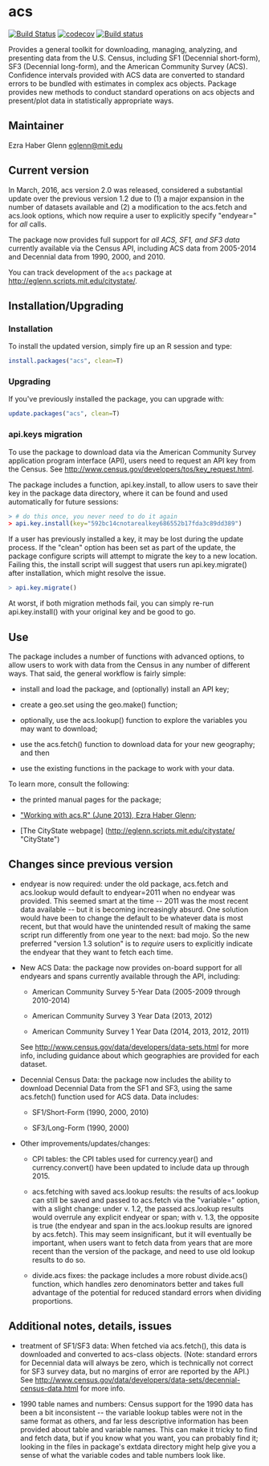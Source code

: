 # acs

[![Build Status](https://travis-ci.org/nealrichardson/acs.png?branch=master)](https://travis-ci.org/nealrichardson/acs)  [![codecov](https://codecov.io/gh/nealrichardson/acs/branch/master/graph/badge.svg)](https://codecov.io/gh/nealrichardson/acs) [![Build status](https://ci.appveyor.com/api/projects/status/bup76jmyu3b91ln6?svg=true)](https://ci.appveyor.com/project/nealrichardson/acs)


Provides a general toolkit for downloading, managing, analyzing, and
presenting data from the U.S. Census, including SF1 (Decennial
short-form), SF3 (Decennial long-form), and the American Community
Survey (ACS).  Confidence intervals provided with ACS data are
converted to standard errors to be bundled with estimates in complex
acs objects.  Package provides new methods to conduct standard
operations on acs objects and present/plot data in statistically
appropriate ways.  

## Maintainer

Ezra Haber Glenn <eglenn@mit.edu>

## Current version

In March, 2016, acs version 2.0 was released, considered a substantial
update over the previous version 1.2 due to (1) a major expansion in
the number of datasets available and (2) a modification to the
acs.fetch and acs.look options, which now require a user to explicitly
specify "endyear=" for *all* calls.  

The package now provides full support for *all ACS, SF1, and SF3 data*
currently available via the Census API, including ACS data from
2005-2014 and Decennial data from 1990, 2000, and 2010.

You can track development of the `acs` package at
http://eglenn.scripts.mit.edu/citystate/.


## Installation/Upgrading
### Installation

To install the updated version, simply fire up an R session and type:

```R
install.packages("acs", clean=T)
```

### Upgrading

If you've previously installed the package, you can upgrade with:

```R
update.packages("acs", clean=T)
```
### api.keys migration

To use the package to download data via the American Community Survey
application program interface (API), users need to request an API key
from the Census.  See
http://www.census.gov/developers/tos/key_request.html.

The package includes a function, api.key.install, to allow users to save their key in the package data directory, where it can be found and used automatically for future sessions:  

```R
> # do this once, you never need to do it again
> api.key.install(key="592bc14cnotarealkey686552b17fda3c89dd389")
```

If a user has previously installed a key, it may be lost during the
update process.  If the "clean" option has been set as part of the
update, the package configure scripts will attempt to migrate the key
to a new location.  Failing this, the install script will suggest that
users run api.key.migrate() after installation, which might resolve
the issue.  
```R
> api.key.migrate()
```

At worst, if both migration methods fail, you can simply re-run
api.key.install() with your original key and be good to go.

## Use

The package includes a number of functions with advanced options, to
allow users to work with data from the Census in any number of
different ways.  That said, the general workflow is fairly simple:

 + install and load the package, and (optionally) install an API key;

 + create a geo.set using the geo.make() function;

 + optionally, use the acs.lookup() function to explore the variables
   you may want to download;

 + use the acs.fetch() function to download data for your new
   geography; and then

 + use the existing functions in the package to work with your data.

To learn more, consult the following:

 + the printed manual pages for the package;

 + ["Working with acs.R" (June 2013), Ezra Haber Glenn](http://papers.ssrn.com/sol3/papers.cfm?abstract_id=2552524);

 + [The CityState webpage] (http://eglenn.scripts.mit.edu/citystate/ "CityState")


## Changes since previous version

 + endyear is now required: under the old package, acs.fetch and
   acs.lookup would default to endyear=2011 when no endyear was
   provided.  This seemed smart at the time -- 2011 was the most
   recent data available -- but it is becoming increasingly absurd.
   One solution would have been to change the default to be whatever
   data is most recent, but that would have the unintended result of
   making the same script run differently from one year to the next:
   bad mojo.  So the new preferred "version 1.3 solution" is to
   *require* users to explicitly indicate the endyear that they want
   to fetch each time.

 + New ACS Data: the package now provides on-board support for all
   endyears and spans currently available through the API, including:

    + American Community Survey 5-Year Data (2005-2009 through 2010-2014)

    + American Community Survey 3 Year Data (2013, 2012)

    + American Community Survey 1 Year Data (2014, 2013, 2012, 2011)

   See <http://www.census.gov/data/developers/data-sets.html> for more
   info, including guidance about which geographies are provided for
   each dataset.

 + Decennial Census Data: the package now includes the ability to
   download Decennial Data from the SF1 and SF3, using the same
   acs.fetch() function used for ACS data.  Data includes:

    + SF1/Short-Form (1990, 2000, 2010)

    + SF3/Long-Form (1990, 2000)

 + Other improvements/updates/changes:

   + CPI tables: the CPI tables used for currency.year() and
     currency.convert() have been updated to include data up
     through 2015.

   + acs.fetching with saved acs.lookup results: the results of
     acs.lookup can still be saved and passed to acs.fetch via the
     "variable=" option, with a slight change: under v. 1.2, the
     passed acs.lookup results would overrule any explicit endyear or
     span; with v. 1.3, the opposite is true (the endyear and span in
     the acs.lookup results are ignored by acs.fetch).  This may seem
     insignificant, but it will eventually be important, when users
     want to fetch data from years that are more recent than the
     version of the package, and need to use old lookup results to do
     so.

   + divide.acs fixes: the package includes a more robust divide.acs()
     function, which handles zero denominators better and takes full
     advantage of the potential for reduced standard errors when
     dividing proportions.

## Additional notes, details, issues

 + treatment of SF1/SF3 data: When fetched via acs.fetch(), this data
   is downloaded and converted to acs-class objects. (Note: standard
   errors for Decennial data will always be zero, which is technically
   not correct for SF3 survey data, but no margins of error are
   reported by the API.) See
   <http://www.census.gov/data/developers/data-sets/decennial-census-data.html>
   for more info.

 + 1990 table names and numbers: Census support for the 1990 data has
   been a bit inconsistent -- the variable lookup tables were not in
   the same format as others, and far less descriptive information has
   been provided about table and variable names.  This can make it
   tricky to find and fetch data, but if you know what you want, you
   can probably find it; looking in the files in package's extdata
   directory might help give you a sense of what the variable codes
   and table numbers look like.

